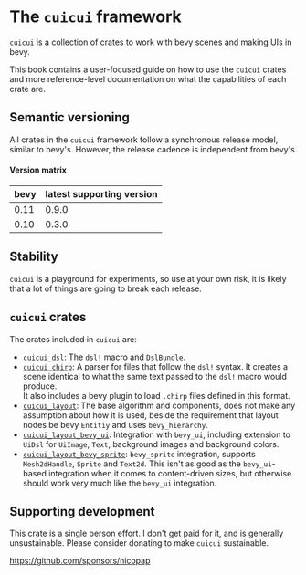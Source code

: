 # The `cuicui` framework

`cuicui` is a collection of crates to work with bevy scenes and making UIs in bevy.

This book contains a user-focused guide on how to use the `cuicui` crates and
more reference-level documentation on what the capabilities of each crate are.

## Semantic versioning

All crates in the `cuicui` framework follow a synchronous release model, similar
to bevy's. However, the release cadence is independent from bevy's.

#### Version matrix

| bevy | latest supporting version |
|------|-------|
| 0.11 | 0.9.0 |
| 0.10 | 0.3.0 |

## Stability

`cuicui` is a playground for experiments, so use at your own risk,
it is likely that a lot of things are going to break each release.

## `cuicui` crates

The crates included in `cuicui` are:

- [`cuicui_dsl`]: The `dsl!` macro and `DslBundle`.
- [`cuicui_chirp`]: A parser for files that follow the `dsl!`
  syntax. It creates a scene identical to what the same text passed to the
  `dsl!` macro would produce.
  \
  It also includes a bevy plugin to load `.chirp` files defined in this format.
- [`cuicui_layout`]: The base algorithm and components, does not make any assumption
  about how it is used, beside the requirement that layout nodes be bevy `Entitiy` and
  uses `bevy_hierarchy`.
- [`cuicui_layout_bevy_ui`]: Integration with `bevy_ui`, including extension to `UiDsl`
  for `UiImage`, `Text`, background images and background colors.
- [`cuicui_layout_bevy_sprite`]: `bevy_sprite` integration, supports
  `Mesh2dHandle`, `Sprite` and `Text2d`. This isn't as good as the `bevy_ui`-based integration
  when it comes to content-driven sizes, but otherwise should work very much like the `bevy_ui`
  integration.

## Supporting development

This crate is a single person effort. I don't get paid for it, and is generally
unsustainable. Please consider donating to make `cuicui` sustainable.

<https://github.com/sponsors/nicopap>

[`cuicui_dsl`]: dsl
[`cuicui_chirp`]: chirp
[`cuicui_layout`]: layout
[`cuicui_layout_bevy_ui`]: choosing_a_cuicui_crate.html
[`cuicui_layout_bevy_sprite`]: choosing_a_cuicui_crate.html

